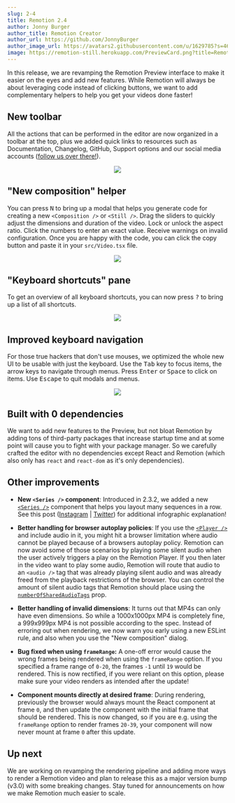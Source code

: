 ```yaml
---
slug: 2-4
title: Remotion 2.4
author: Jonny Burger
author_title: Remotion Creator
author_url: https://github.com/JonnyBurger
author_image_url: https://avatars2.githubusercontent.com/u/1629785?s=460&u=12eb94da6070d00fc924761ce06e3a428d01b7e9&v=4
image: https://remotion-still.herokuapp.com/PreviewCard.png?title=Remotion%202.4&description=Redesigned%20editor,%20UI%20helpers%20and%20%20%22New%20composition%22%20dialog
---
```


In this release, we are revamping the Remotion Preview interface to make it easier on the eyes and add new features. While Remotion will always be about leveraging code instead of clicking buttons, we want to add complementary helpers to help you get your videos done faster!

## New toolbar

All the actions that can be performed in the editor are now organized in a toolbar at the top, plus we added quick links to resources such as Documentation, Changelog, GitHub, Support options and our social media accounts ([follow us over there!](https://instagram.com/remotion.dev)).

<p align="center">
  <img src="/img/toolbar.gif" style={{maxWidth: 500}} />
</p>

## "New composition" helper

You can press <kbd>N</kbd> to bring up a modal that helps you generate code for creating a new `<Composition />` or `<Still />`. Drag the sliders to quickly adjust the dimensions and duration of the video. Lock or unlock the aspect ratio. Click the numbers to enter an exact value. Receive warnings on invalid configuration. Once you are happy with the code, you can click the copy button and paste it in your `src/Video.tsx` file.

<p align="center">
  <img src="/img/newcomp.png" style={{maxWidth: 650}} />
</p>

## "Keyboard shortcuts" pane

To get an overview of all keyboard shortcuts, you can now press <kbd>?</kbd> to bring up a list of all shortcuts.

<p align="center">
  <img src="/img/keyboard-shortcuts.png" style={{maxWidth: 450}} />
</p>

## Improved keyboard navigation

For those true hackers that don't use mouses, we optimized the whole new UI to be usable with just the keyboard. Use the <kbd>Tab</kbd> key to focus items, the arrow keys to navigate through menus. Press <kbd>Enter</kbd> or <kbd>Space</kbd> to click on items. Use <kbd>Escape</kbd> to quit modals and menus.

<p align="center">
  <img src="/img/keyboard-navigation.gif" style={{maxWidth: 600}} />
</p>

## Built with 0 dependencies

We want to add new features to the Preview, but not bloat Remotion by adding tons of third-party packages that increase startup time and at some point will cause you to fight with your package manager. So we carefully crafted the editor with no dependencies except React and Remotion (which also only has `react` and `react-dom` as it's only dependencies).

## Other improvements

- **New `<Series />` component**: Introduced in 2.3.2, we added a new [`<Series />`](/docs/series) component that helps you layout many sequences in a row. See this post ([Instagram](https://www.instagram.com/p/CTMCMX1q-Lm/) | [Twitter](https://twitter.com/JNYBGR/status/1432225492116123651)) for additional infographic explanation!

- **Better handling for browser autoplay policies**: If you use the [`<Player />`](/docs/player) and include audio in it, you might hit a browser limitation where audio cannot be played because of a browsers autoplay policy. Remotion can now avoid some of those scenarios by playing some silent audio when the user actively triggers a play on the Remotion Player. If you then later in the video want to play some audio, Remotion will route that audio to an `<audio />` tag that was already playing silent audio and was already freed from the playback restrictions of the browser. You can control the amount of silent audio tags that Remotion should place using the [`numberOfSharedAudioTags`](/docs/player/autoplay#use-the-numberofsharedaudiotags-property) prop.

- **Better handling of invalid dimensions**: It turns out that MP4s can only have even dimensions. So while a 1000x1000px MP4 is completely fine, a 999x999px MP4 is not possible according to the spec. Instead of erroring out when rendering, we now warn you early using a new ESLint rule, and also when you use the "New composition" dialog.

- **Bug fixed when using `frameRange`:** A one-off error would cause the wrong frames being rendered when using the `frameRange` option. If you specified a frame range of `0-20`, the frames `-1` until `19` would be rendered. This is now rectified, if you were reliant on this option, please make sure your video renders as intended after the update!

- **Component mounts directly at desired frame**:
  During rendering, previously the browser would always mount the React component at frame `0`, and then update the component with the initial frame that should be rendered. This is now changed, so if you are e.g. using the `frameRange` option to render frames `20-39`, your component will now never mount at frame `0` after this update.

## Up next

We are working on revamping the rendering pipeline and adding more ways to render a Remotion video and plan to release this as a major version bump (v3.0) with some breaking changes. Stay tuned for announcements on how we make Remotion much easier to scale.
